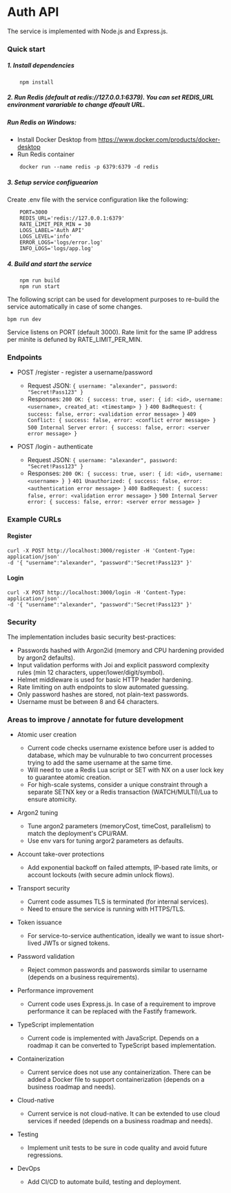 # Auth API

The service is implemented with Node.js and Express.js.

### Quick start

##### 1. Install dependencies

```
    npm install
```

##### 2. Run **Redis** (default at redis://127.0.0.1:6379). You can set REDIS_URL environment varariable to change dfeault URL.

##### Run **Redis** on Windows:

- Install Docker Desktop from https://www.docker.com/products/docker-desktop
- Run Redis container
```
    docker run --name redis -p 6379:6379 -d redis
```

##### 3. Setup service configuearion

Create .env file with the service configuration like the following:
```
    PORT=3000
    REDIS_URL='redis://127.0.0.1:6379'
    RATE_LIMIT_PER_MIN = 30
    LOGS_LABEL='Auth API'
    LOGS_LEVEL='info'
    ERROR_LOGS='logs/error.log'
    INFO_LOGS='logs/app.log'
```


##### 4. Build and start the service
```
    npm run build
    npm run start
```

The following script can be used for development purposes to re-build the service automatically in case of some changes.
```
bpm run dev
```

Service listens on PORT (default 3000).
Rate limit for the same IP address per minite is defuned by RATE_LIMIT_PER_MIN.

### Endpoints

- POST /register  - register a username/password
    - Request JSON:
    ```{ username: "alexander", password: "Secret!Pass123" }```
    - Responses:
    ```200 OK: { success: true, user: { id: <id>, username: <username>, created_at: <timestamp> } }```
    ```400 BadRequest: { success: false, error: <validation error message> }```
    ```409 Conflict: { success: false, error: <conflict error message> }```
    ```500 Internal Server error: { success: false, error: <server error message> }```

- POST /login - authenticate
    - Request JSON:
    ```{ username: "alexander", password: "Secret!Pass123" }```
    - Responses:
    ```200 OK: { success: true, user: { id: <id>, username: <username> } }```
    ```401 Unauthorized: { success: false, error: <authentication error message> }```
    ```400 BadRequest: { success: false, error: <validation error message> }```
    ```500 Internal Server error: { success: false, error: <server error message> }```

### Example CURLs
#### Register
```
curl -X POST http://localhost:3000/register -H 'Content-Type: application/json'
-d '{ "username":"alexander", "password":"Secret!Pass123" }'
```
#### Login
```
curl -X POST http://localhost:3000/login -H 'Content-Type: application/json'
-d '{ "username":"alexander", "password":"Secret!Pass123" }'
```

### Security

The implementation includes basic security best-practices:
- Passwords hashed with Argon2id (memory and CPU hardening provided by argon2 defaults).
- Input validation performs with Joi and explicit password complexity rules (min 12 characters, upper/lower/digit/symbol).
- Helmet middleware is used for basic HTTP header hardening.
- Rate limiting on auth endpoints to slow automated guessing.
- Only password hashes are stored, not plain-text passwords.
- Username must be between 8 and 64 characters.

### Areas to improve / annotate for future development

- Atomic user creation
    - Current code checks username existence before user is added to database, which may be vulnurable to two concurrent processes trying to add the same username at the same time.
    - Will need to use a Redis Lua script or SET with NX on a user lock key to guarantee atomic creation.
    - For high-scale systems, consider a unique constraint through a separate SETNX key or a Redis transaction (WATCH/MULTI)/Lua to ensure atomicity.

- Argon2 tuning
    - Tune argon2 parameters (memoryCost, timeCost, parallelism) to match the deployment's CPU/RAM.
    - Use env vars for tuning argor2 parameters as defaults.

- Account take-over protections
    - Add exponential backoff on failed attempts, IP-based rate limits, or account lockouts (with secure admin unlock flows).

- Transport security
    - Current code assumes TLS is terminated (for internal services).
    - Need to ensure the service is running with HTTPS/TLS.

- Token issuance
    - For service-to-service authentication, ideally we want to issue short-lived JWTs or signed tokens.

- Password validation
    - Reject common passwords and passwords similar to username (depends on a business requirements).

- Performance improvement
    - Current code uses Express.js. In case of a requirement to improve performance it can be replaced with the Fastify framework.

- TypeScript implementation
    - Current code is implemented with JavaScript. Depends on a roadmap it can be converted to TypeScript based implementation.

- Containerization
    - Current service does not use any containerization. There can be added a Docker file to support containerization (depends on a business roadmap and needs).

- Cloud-native
    - Current service is not cloud-native. It can be extended to use cloud services if needed (depends on a business roadmap and needs).

- Testing
    - Implement unit tests to be sure in code quality and avoid future regressions.

- DevOps
    - Add CI/CD to automate build, testing and deployment.